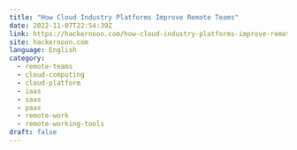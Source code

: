 ```yaml
---
title: "How Cloud Industry Platforms Improve Remote Teams"
date: 2022-11-07T22:54:39Z
link: https://hackernoon.com/how-cloud-industry-platforms-improve-remote-teams?source=rss&utm_medium=RSS&utm_source=news.12bit.vn
site: hackernoon.com
language: English
category:
  - remote-teams
  - cloud-computing
  - cloud-platform
  - iaas
  - saas
  - paas
  - remote-work
  - remote-working-tools
draft: false
---
```


